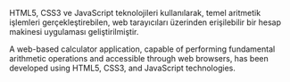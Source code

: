 HTML5, CSS3 ve JavaScript teknolojileri kullanılarak, temel aritmetik işlemleri gerçekleştirebilen, web tarayıcıları üzerinden erişilebilir bir hesap makinesi uygulaması geliştirilmiştir.



A web-based calculator application, capable of performing fundamental arithmetic operations and accessible through web browsers, has been developed using HTML5, CSS3, and JavaScript technologies.
